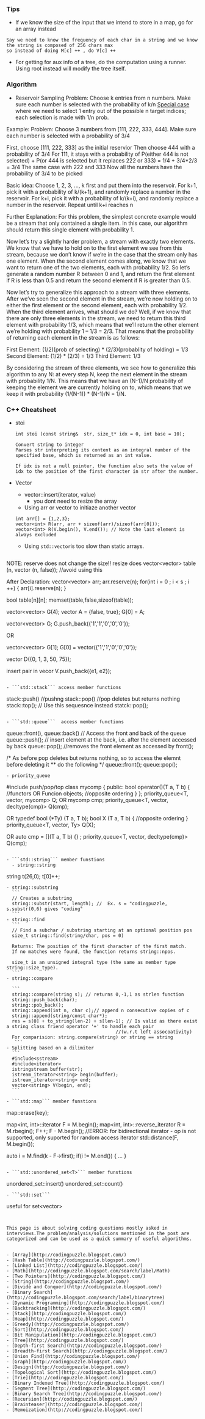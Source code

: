 ### Tips
  - If we know the size of the input that we intend to store in a map, go for an array instead
  ```
  Say we need to know the frequency of each char in a string and we know the string is composed of 256 chars max
  so instead of doing M[c] ++ , do V[c] ++
  
  ```
  - For getting for aux info of a tree, do the computation using a runner. Using root instead will modify the tree itself.

### Algorithm
- Reservoir Sampling
Problem: Choose k entries from n numbers. Make sure each number is selected with the probability of k/n
[Special case](https://leetcode.com/problems/random-pick-index/)
where we need to select 1 entry out of the possible n target indices; each selection is made with 1/n prob.

Example:
Problem: Choose 3 numbers from [111, 222, 333, 444]. Make sure each number is selected with a probability of 3/4

First, choose [111, 222, 333] as the initial reservior
Then choose 444 with a probability of 3/4
For 111, it stays with a probability of
P(either 444 is not selected) + P(or 444 is selected but it replaces 222 or 333)
= 1/4 + 3/4*2/3
= 3/4
The same case with 222 and 333
Now all the numbers have the probability of 3/4 to be picked

Basic idea:
Choose 1, 2, 3, ..., k first and put them into the reservoir.
For k+1, pick it with a probability of k/(k+1), and randomly replace a number in the reservoir.
For k+i, pick it with a probability of k/(k+i), and randomly replace a number in the reservoir.
Repeat until k+i reaches n

Further Explanation: 
For this problem, the simplest concrete example would be a stream that only contained a single item. In this case, our algorithm should return this single element with probability 1. 

Now let’s try a slightly harder problem, a stream with exactly two elements. We know that we have to hold on to the first element we see from this stream, because we don’t know if we’re in the case that the stream only has one element. When the second element comes along, we know that we want to return one of the two elements, each with probability 1/2. So let’s generate a random number R between 0 and 1, and return the first element if R is less than 0.5 and return the second element if R is greater than 0.5.

Now let’s try to generalize this approach to a stream with three elements. After we’ve seen the second element in the stream, we’re now holding on to either the first element or the second element, each with probability 1/2. When the third element arrives, what should we do? Well, if we know that there are only three elements in the stream, we need to return this third element with probability 1/3, which means that we’ll return the other element we’re holding with probability 1 – 1/3 = 2/3. That means that the probability of returning each element in the stream is as follows:

First Element: (1/2)(prob of selecting) * (2/3)(probablity of holding) = 1/3
Second Element: (1/2) * (2/3) = 1/3
Third Element: 1/3

By considering the stream of three elements, we see how to generalize this algorithm to any N: at every step N, keep the next element in the stream with probability 1/N. This means that we have an (N-1)/N probability of keeping the element we are currently holding on to, which means that we keep it with probability (1/(N-1)) * (N-1)/N = 1/N.


### C++ Cheatsheet
- stoi
  ```
  int stoi (const string&  str, size_t* idx = 0, int base = 10);
  
  Convert string to integer
  Parses str interpreting its content as an integral number of the specified base, which is returned as an int value.

  If idx is not a null pointer, the function also sets the value of idx to the position of the first character in str after the number.  
  ```
  
- Vector
  - vector::insert(iterator, value)
    - you dont need to resize the array
  - Using arr or vector to initiaze another vector
  ```
  int arr[] = {1,2,3};
  vector<int> R(arr, arr + sizeof(arr)/sizeof(arr[0]));
  vector<int> R(V.begin(), V.end()); // Note the last element is always excluded
  ```
  - Using ```std::vector```is too slow than static arrays.
  ```
NOTE: reserve does not change the size!! resize does
vector<vector<bool>> table (n, vector<bool> (n, false)); //avoid using this

After Declaration:
vector<vector<int>> arr;
arr.reserve(n); 
for(int i = 0 ; i < s ; i ++) {
  arr[i].reserve(n);
}


bool table[n][n];
memset(table,false,sizeof(table));

vector<vector<bool>> G(4);
vector<char> A = {false, true};
G[0] = A;

vector<vector<char>> G;
G.push_back({'1','1','0','0','0'});

OR

vector<vector<char>> G[1];
G[0] = vector<char>({'1','1','0','0','0'});

vector<int> D({0, 1, 3, 50, 75});

insert pair in vecor
V.push_back({e1, e2});

```

- ```std::stack``` access member functions
```
stack::push()  //pushng
stack::pop()  //pop deletes but returns nothing
stack::top(); // Use this sequesnce instead
statck::pop();
```

- ```std::queue```  access member functions

```
queue::front(), queue::back() // Access the front and back of the queue
queue::push(); // insert element at the back, i.e. after the element accessed by back
queue::pop();  //removes the front element as  accessed by front();

/* As before pop deletes but returns nothing, so to access the elemnt before deleting it
** do the following
*/
queue::front();
queue::pop();
```
- priority_queue 
```
#include<algorithm>
push/pop/top
class mycomp {
  public:
  bool operator()(T a, T b) { //functors OR Funcion objects;
    //opposite ordering
  }
};
priority_queue<T, vector<T>, mycomp> Q;
OR
mycomp cmp;
priority_queue<T, vector<T>, decltype(cmp)> Q(cmp);

OR
typedef bool (*Ty) (T a, T b);
bool X (T a, T b) {
//opposite ordering
}
priority_queue<T, vector<T>, Ty> Q(X);

OR
auto cmp = [](T a, T b) {} ;
priority_queue<T, vector<T>, decltype(cmp)> Q(cmp);

```

- ```std::string``` member funstions
  - string::string
  ```
  string t(26,0);
  t[0]++;
  
  ```
  - string::substring
    ```
    // Creates a substring
    string::substr(start, length); //  Ex. s = "codingpuzzle, s.substr(0,6) gives "coding" 
    ```
  - string::find
    ```
    // Find a subchar / substring starting at an optional position pos
    size_t string::find(string/char, pos = 0)
    
    Returns: The position of the first character of the first match.
    If no matches were found, the function returns string::npos.

    size_t is an unsigned integral type (the same as member type string::size_type).
    ```
  - string::compare
  
    ```
    string::compare(string s); // returns 0,-1,1 as strlen function
    string::push_back(char);
    string::pob_back();
    string::append(int n, char c);// append n consecutive copies of c
    string::append(string/const char*);
    res = s[0] + to_string(len-2) + s[len-1]; // Is valid as there exist a string class friend operator '+' to handle each pair
                                          //(w.r.t left assocoativity)
    For comparision: string.compare(string) or string == string  
     ``` 
  - Splitting based on a dilimiter
    ```
    #include<sstream>
    #include<iterator>
    istringstream buffer(str);
    istream_iterator<string> begin(buffer);
    istream_iterator<string> end;
    vector<string> V(begin, end);
    ```

- ```std::map``` member funstions
```
map::erase(key); 

 map<int, int>::iterator  F = M.begin();
 map<int, int>::reverse_iterator  R = M.rbegin();
 F++;
 F - M.begin(); //ERROR: for bidirectional iterator  - op is not supported, only suported for random access iterator
 std::distance(F, M.begin());

  auto i = M.find(k - F->first);
  if(i != M.end()) {
    ...
  }




```

- ```std::unordered_set<T>``` member funstions
```
unordered_set::insert(<T>)
unordered_set::count(<T>)
```
- ```std::set```
```
useful for set<vector<int>>
```


This page is about solving coding questions mostly asked in interviews.The problem/analysis/solutions mentioned in the post are categorized and can be used as a quick summary of useful algorithms. 


- [Array](http://codingpuzzle.blogspot.com/)
- [Hash Table](http://codingpuzzle.blogspot.com/)
- [Linked List](http://codingpuzzle.blogspot.com/)
- [Math](http://codingpuzzle.blogspot.com/search/label/Math)
- [Two Pointers](http://codingpuzzle.blogspot.com/)
- [String](http://codingpuzzle.blogspot.com/)
- [Divide and Conquer](http://codingpuzzle.blogspot.com/)
- [Binary Search](http://codingpuzzle.blogspot.com/search/label/binarytree)
- [Dynamic Programming](http://codingpuzzle.blogspot.com/)
- [Backtracking](http://codingpuzzle.blogspot.com/)
- [Stack](http://codingpuzzle.blogspot.com/)
- [Heap](http://codingpuzzle.blogspot.com/)
- [Greedy](http://codingpuzzle.blogspot.com/)
- [Sort](http://codingpuzzle.blogspot.com/)
- [Bit Manipulation](http://codingpuzzle.blogspot.com/)
- [Tree](http://codingpuzzle.blogspot.com/)
- [Depth-first Search](http://codingpuzzle.blogspot.com/)
- [Breadth-first Search](http://codingpuzzle.blogspot.com/)
- [Union Find](http://codingpuzzle.blogspot.com/)
- [Graph](http://codingpuzzle.blogspot.com/)
- [Design](http://codingpuzzle.blogspot.com/)
- [Topological Sort](http://codingpuzzle.blogspot.com/)
- [Trie](http://codingpuzzle.blogspot.com/)
- [Binary Indexed Tree](http://codingpuzzle.blogspot.com/)
- [Segment Tree](http://codingpuzzle.blogspot.com/)
- [Binary Search Tree](http://codingpuzzle.blogspot.com/)
- [Recursion](http://codingpuzzle.blogspot.com/)
- [Brainteaser](http://codingpuzzle.blogspot.com/)
- [Memoization](http://codingpuzzle.blogspot.com/)
